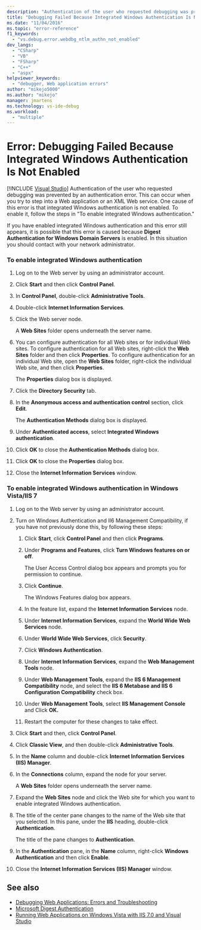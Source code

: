 ```yaml
---
description: "Authentication of the user who requested debugging was prevented by an authentication error."
title: "Debugging Failed Because Integrated Windows Authentication Is Not Enabled | Microsoft Docs"
ms.date: "11/04/2016"
ms.topic: "error-reference"
f1_keywords:
  - "vs.debug.error.webdbg_ntlm_authn_not_enabled"
dev_langs:
  - "CSharp"
  - "VB"
  - "FSharp"
  - "C++"
  - "aspx"
helpviewer_keywords:
  - "debugger, Web application errors"
author: "mikejo5000"
ms.author: "mikejo"
manager: jmartens
ms.technology: vs-ide-debug
ms.workload:
  - "multiple"
---
```

# Error: Debugging Failed Because Integrated Windows Authentication Is Not Enabled

 [!INCLUDE [Visual Studio](~/includes/applies-to-version/vs-windows-only.md)]
Authentication of the user who requested debugging was prevented by an authentication error. This can occur when you try to step into a Web application or an XML Web service. One cause of this error is that integrated Windows authentication is not enabled. To enable it, follow the steps in "To enable integrated Windows authentication."

 If you have enabled integrated Windows authentication and this error still appears, it is possible that this error is caused because **Digest Authentication for Windows Domain Servers** is enabled. In this situation you should contact with your network administrator.

### To enable integrated Windows authentication

1. Log on to the Web server by using an administrator account.

2. Click **Start** and then click **Control Panel**.

3. In **Control Panel**, double-click **Administrative Tools**.

4. Double-click **Internet Information Services**.

5. Click the Web server node.

     A **Web Sites** folder opens underneath the server name.

6. You can configure authentication for all Web sites or for individual Web sites. To configure authentication for all Web sites, right-click the **Web Sites** folder and then click **Properties**. To configure authentication for an individual Web site, open the **Web Sites** folder, right-click the individual Web site, and then click **Properties**.

     The **Properties** dialog box is displayed.

7. Click the **Directory Security** tab.

8. In the **Anonymous access and authentication control** section, click **Edit**.

     The **Authentication Methods** dialog box is displayed.

9. Under **Authenticated access**, select **Integrated Windows authentication**.

10. Click **OK** to close the **Authentication Methods** dialog box.

11. Click **OK** to close the **Properties** dialog box.

12. Close the **Internet Information Services** window.

### To enable integrated Windows authentication in Windows Vista/IIS 7

1. Log on to the Web server by using an administrator account.

2. Turn on Windows Authentication and II6 Management Compatibility, if you have not previously done this, by following these steps:

    1. Click **Start**, click **Control Panel** and then click **Programs**.

    2. Under **Programs and Features**, click **Turn Windows features on or off**.

         The User Access Control dialog box appears and prompts you for permission to continue.

    3. Click **Continue**.

         The Windows Features dialog box appears.

    4. In the feature list, expand the **Internet Information Services** node.

    5. Under **Internet Information Services**, expand the **World Wide Web Services** node.

    6. Under **World Wide Web Services**, click **Security**.

    7. Click **Windows Authentication**.

    8. Under **Internet Information Services**, expand the **Web Management Tools** node.

    9. Under **Web Management Tools**, expand the **IIS 6 Management Compatibility** node, and select the **IIS 6 Metabase and IIS 6 Configuration Compatibility** check box.

    10. Under **Web Management Tools**, select **IIS Management Console** and Click **OK.**

    11. Restart the computer for these changes to take effect.

3. Click **Start** and then, click **Control Panel**.

4. Click **Classic View**, and then double-click **Administrative Tools**.

5. In the **Name** column and double-click **Internet Information Services (IIS) Manager**.

6. In the **Connections** column, expand the node for your server.

     A **Web Sites** folder opens underneath the server name.

7. Expand the **Web Sites** node and click the Web site for which you want to enable integrated Windows authentication.

8. The title of the center pane changes to the name of the Web site that you selected. In this pane, under the **IIS** heading, double-click **Authentication**.

     The title of the pane changes to **Authentication**.

9. In the **Authentication** pane, in the **Name** column, right-click **Windows Authentication** and then click **Enable**.

10. Close the **Internet Information Services (IIS) Manager** window.

## See also
- [Debugging Web Applications: Errors and Troubleshooting](../debugger/debugging-web-applications-errors-and-troubleshooting.md)
- [Microsoft Digest Authentication](/windows/win32/secauthn/microsoft-digest-authentication)
- [Running Web Applications on Windows Vista with IIS 7.0 and Visual Studio](/previous-versions/aa964620(v=vs.140))
